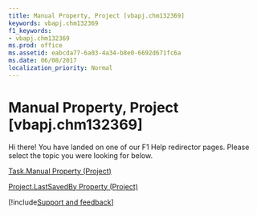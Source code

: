 ```yaml
---
title: Manual Property, Project [vbapj.chm132369]
keywords: vbapj.chm132369
f1_keywords:
- vbapj.chm132369
ms.prod: office
ms.assetid: eabcda77-6a03-4a34-b8e0-6692d671fc6a
ms.date: 06/08/2017
localization_priority: Normal
---
```



# Manual Property, Project [vbapj.chm132369]

Hi there! You have landed on one of our F1 Help redirector pages. Please select the topic you were looking for below.

[Task.Manual Property (Project)](http://msdn.microsoft.com/library/38ee961a-5557-7ecd-e453-adbe51d116be%28Office.15%29.aspx)

[Project.LastSavedBy Property (Project)](http://msdn.microsoft.com/library/bc0d7330-1d58-5cc4-998c-b070450a7832%28Office.15%29.aspx)

[!include[Support and feedback](~/includes/feedback-boilerplate.md)]